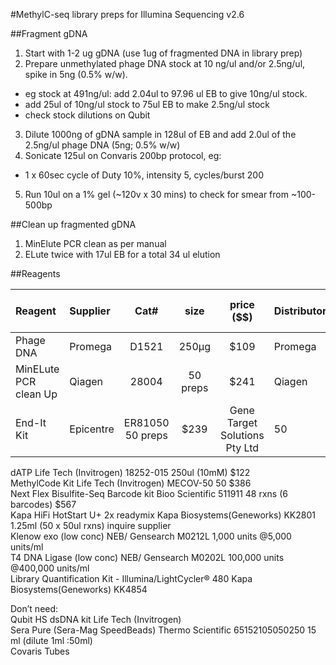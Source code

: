 #MethylC-seq library preps for Illumina Sequencing v2.6

##Fragment gDNA

1. Start with 1-2 ug gDNA (use 1ug of fragmented DNA in library prep)
2. Prepare unmethylated phage DNA stock at 10 ng/ul and/or 2.5ng/ul, spike in 5ng (0.5% w/w).
  * eg stock at 491ng/ul: add 2.04ul to 97.96 ul EB to give 10ng/ul stock.
  * add 25ul of 10ng/ul stock to 75ul EB to make 2.5ng/ul stock
  * check stock dilutions on Qubit
3. Dilute 1000ng of gDNA sample in 128ul of EB and add 2.0ul of the 2.5ng/ul phage DNA (5ng; 0.5% w/w)
4. Sonicate 125ul on Convaris 200bp protocol, eg:
  * 1 x 60sec cycle of Duty 10%, intensity 5, cycles/burst 200
5. Run 10ul on a 1% gel (~120v x 30 mins) to check for smear from ~100-500bp
 
##Clean up fragmented gDNA
1. MinElute PCR clean as per manual
2. ELute twice with 17ul EB for a total 34 ul elution

##Reagents

|Reagent	|Supplier 	|Cat#	|size	|price ($$)	|Distributor| # 5mC preps|
|:--|:--|:-:|:-:|:-:|:-|:-:|
|Phage DNA	|Promega	|D1521	|250μg	|$109	|Promega | inf |
|MinELute PCR clean Up	|Qiagen	|28004	|50 preps	|$241 |Qiagen| 25|	
|End-It Kit	|Epicentre 	|ER81050	50 preps	| $239| Gene Target Solutions Pty Ltd	| 50|

dATP	Life Tech (Invitrogen)	18252-015	250ul (10mM)	$122	
MethylCode Kit	Life Tech (Invitrogen)	MECOV-50	50	$386	
Next Flex Bisulfite-Seq Barcode kit	Bioo Scientific	511911	48 rxns (6 barcodes)	$567	
Kapa HiFi HotStart U+ 2x readymix	Kapa Biosystems(Geneworks)	KK2801	1.25ml (50 x 50ul rxns)	inquire supplier	
Klenow exo (low conc)	NEB/ Gensearch	M0212L	1,000 units @5,000 units/ml		
T4 DNA Ligase (low conc)	NEB/ Gensearch	M0202L	100,000 units @400,000 units/ml		
Library Quantification Kit - Illumina/LightCycler® 480	Kapa Biosystems(Geneworks)	KK4854			
					
Don’t need:					
Qubit HS dsDNA kit	Life Tech (Invitrogen)				
Sera Pure (Sera-Mag SpeedBeads)	Thermo Scientific	65152105050250	15 ml (dilute 1ml :50ml)		
Covaris Tubes					


